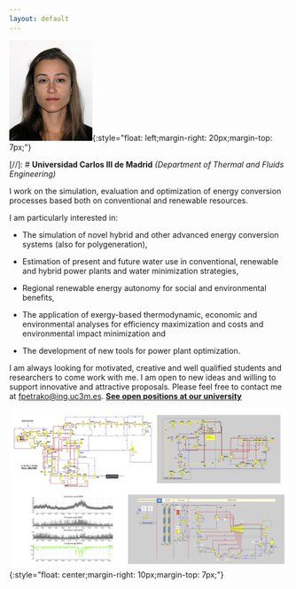 ```yaml
---
layout: default
---
```


![Fontina Petrakopoulou](/files/fontina_profile.jpg){:style="float: left;margin-right: 20px;margin-top: 7px;"}

[//]: # **Universidad Carlos III de Madrid** *(Department of Thermal and Fluids Engineering)*


I work on the simulation, evaluation and optimization of energy conversion processes
based both on conventional and renewable resources. 

I am particularly interested in:

- The simulation of novel hybrid and other advanced energy conversion systems (also for polygeneration),

- Estimation of present and future water use in conventional, renewable and hybrid power plants and water minimization strategies,

- Regional renewable energy autonomy for social and environmental benefits,

- The application of exergy-based thermodynamic, economic and environmental analyses for efficiency maximization and costs and environmental impact minimization and

- The development of new tools for power plant optimization.

I am always looking for motivated, creative and well qualified students and researchers to come work with me. I am open to new ideas and willing to support innovative and attractive proposals. Please feel free to contact me at fpetrako@ing.uc3m.es.
**[See open positions at our university](http://fontina-petrakopoulou.github.io/available-positions/)**

![Fontina Petrakopoulou](/files/simulation_profile.jpg){:style="float: center;margin-right: 10px;margin-top: 7px;"}
